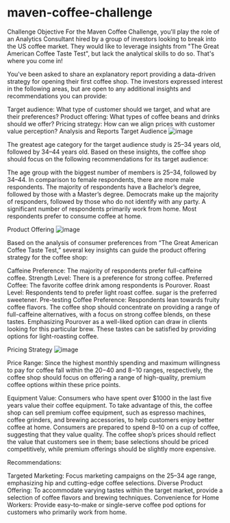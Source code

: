 # maven-coffee-challenge
Challenge Objective
For the Maven Coffee Challenge, you'll play the role of an Analytics Consultant hired by a group of investors looking to break into the US coffee market. They would like to leverage insights from "The Great American Coffee Taste Test", but lack the analytical skills to do so. That's where you come in!

You've been asked to share an explanatory report providing a data-driven strategy for opening their first coffee shop. The investors expressed interest in the following areas, but are open to any additional insights and recommendations you can provide:

Target audience: What type of customer should we target, and what are their preferences?
Product offering: What types of coffee beans and drinks should we offer?
Pricing strategy: How can we align prices with customer value perception?
Analysis and Reports
Target Audience
![image](https://github.com/user-attachments/assets/822ef113-3ac7-4c7c-8b7e-6e2ae310764a)

The greatest age category for the target audience study is 25–34 years old, followed by 34–44 years old. Based on these insights, the coffee shop should focus on the following recommendations for its target audience:

The age group with the biggest number of members is 25–34, followed by 34–44.
In comparison to female respondents, there are more male respondents.
The majority of respondents have a Bachelor’s degree, followed by those with a Master’s degree.
Democrats make up the majority of responders, followed by those who do not identify with any party.
A significant number of respondents primarily work from home.
Most respondents prefer to consume coffee at home.

Product Offering
![image](https://github.com/user-attachments/assets/f4ed28ce-ca85-4fc5-bbc8-b847d8d00e6a)

Based on the analysis of consumer preferences from “The Great American Coffee Taste Test,” several key insights can guide the product offering strategy for the coffee shop:

Caffeine Preference: The majority of respondents prefer full-caffeine coffee.
Strength Level: There is a preference for strong coffee.
Preferred Coffee: The favorite coffee drink among respondents is Pourover.
Roast Level: Respondents tend to prefer light roast coffee.
sugar is the preferred sweetener.
Pre-testing Coffee Preference: Respondents lean towards fruity coffee flavors.
The coffee shop should concentrate on providing a range of full-caffeine alternatives, with a focus on strong coffee blends, on these tastes. Emphasizing Pourover as a well-liked option can draw in clients looking for this particular brew. These tastes can be satisfied by providing options for light-roasting coffee.

Pricing Strategy
![image](https://github.com/user-attachments/assets/9b27635f-6dd5-443d-b63a-10ec397d6699)

Price Range: Since the highest monthly spending and maximum willingness to pay for coffee fall within the $20-$40 and $8-$10 ranges, respectively, the coffee shop should focus on offering a range of high-quality, premium coffee options within these price points.

Equipment Value: Consumers who have spent over $1000 in the last five years value their coffee equipment. To take advantage of this, the coffee shop can sell premium coffee equipment, such as espresso machines, coffee grinders, and brewing accessories, to help customers enjoy better coffee at home.
Consumers are prepared to spend $8–$10 on a cup of coffee, suggesting that they value quality. The coffee shop’s prices should reflect the value that customers see in them; base selections should be priced competitively, while premium offerings should be slightly more expensive.

Recommendations:

Targeted Marketing: Focus marketing campaigns on the 25–34 age range, emphasizing hip and cutting-edge coffee selections.
Diverse Product Offering: To accommodate varying tastes within the target market, provide a selection of coffee flavors and brewing techniques.
Convenience for Home Workers: Provide easy-to-make or single-serve coffee pod options for customers who primarily work from home.
